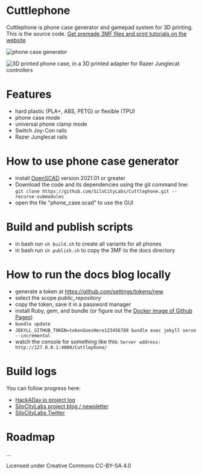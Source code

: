 # Cuttlephone
Cuttlephone is phone case generator and gamepad system for 3D printing. This is the source code. [Get premade 3MF files and print tutorials on the website](https://silocitylabs.github.io/Cuttlephone/)


![phone case generator](https://user-images.githubusercontent.com/1850819/206940314-f19951e0-617c-4899-927e-68e9c816ef28.png)


![3D printed phone case, in a 3D printed adapter for Razer Junglecat controllers](https://user-images.githubusercontent.com/1850819/206942057-afb94754-9d87-486d-a1a3-1d513d2f3c8f.png)


# Features
 - hard plastic (PLA+, ABS, PETG) or flexible (TPU)
 - phone case mode
 - universal phone clamp mode
 - Switch Joy-Con rails
 - Razer Junglecat rails
 
 # How to use phone case generator
 - install [OpenSCAD](https://openscad.org/downloads.html) version 2021.01 or greater
 - Download the code and its dependencies using the git command line: `git clone https://github.com/SiloCityLabs/Cuttlephone.git --recurse-submodules`
 - open the file "phone_case.scad" to use the GUI
 
 # Build and publish scripts
 - in bash run `sh build.sh` to create all variants for all phones
 - in bash run `sh publish.sh` to copy the 3MF to the docs directory

# How to run the docs blog locally
 - generate a token at https://github.com/settings/tokens/new
 - select the scope *public_repository*
 - copy the token, save it in a password manager
 - install Ruby, gem, and bundle (or figure out the [Docker image of Github Pages](https://github.com/Starefossen/docker-github-pages))
 - `bundle update`
 - `JEKYLL_GITHUB_TOKEN=tokenGoesHere123456789 bundle exec jekyll serve --incremental`
 - watch the console for something like this: `Server address: http://127.0.0.1:4000/Cuttlephone/`

# Build logs 

You can follow progress here:
 - [HackADay.io project log](https://hackaday.io/project/165606-cuttlephone-gamepad-phone-case)
 - [SiloCityLabs project blog / newsletter](https://silocitylabs.com/categories/projects/)
 - [SiloCityLabs Twitter](https://twitter.com/silocitylabs)


# Roadmap

...


Licensed under Creative Commons CC-BY-SA 4.0
